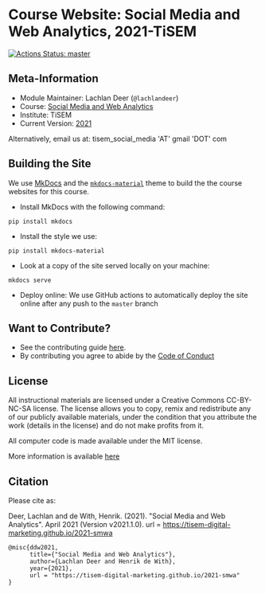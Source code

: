# Course Website: Social Media and Web Analytics, 2021-TiSEM

 [![Actions Status: master](https://github.com/tisem-digital-marketing/2021-smwa/workflows/renderbook/badge.svg)](https://github.com/tisem-digital-marketing/2021-smwa/actions?query=workflow%3A"deploydocs")


## Meta-Information

*   Module Maintainer: Lachlan Deer (`@lachlandeer`)
*   Course: [Social Media and Web Analytics](https://catalogus.tilburguniversity.edu/osiris_student_tiuprd/OnderwijsCatalogusSelect.do?selectie=cursus&collegejaar=2020&taal=en&cursus=300459-M-6)
*   Institute: TiSEM
*   Current Version: [2021](https://tisem-digital-marketing.github.io/2021-smwa)

Alternatively, email us at: tisem_social_media 'AT' gmail 'DOT' com

## Building the Site

We use [MkDocs](https://www.mkdocs.org/) and the [`mkdocs-material`](https://squidfunk.github.io/mkdocs-material/) theme to build the the course websites for this course.

* Install MkDocs with the following command:
```{.bash, id:"j29ie3c7"}
pip install mkdocs
```
* Install the style we use:
```{.bash, id:"j29ie3c7"}
pip install mkdocs-material
```
* Look at a copy of the site served locally on your machine:
```{.bash, id:"j29ie3c7"}
mkdocs serve
```
* Deploy online: We use GitHub actions to automatically deploy the site online after any push to the `master` branch 


## Want to Contribute?

* See the contributing guide [here](CONTRIBUTING.md).
* By contributing you agree to abide by the [Code of Conduct](CONDUCT.md)

## License

All instructional materials are licensed under a Creative Commons CC-BY-NC-SA license. The license allows you to copy, remix and redistribute any of our publicly available materials, under the condition that you attribute the work (details in the license) and do not make profits from it. 

All computer code is made available under the MIT license.

More information is available [here](LICENSE.md)

## Citation

Please cite as: 

Deer, Lachlan and de With, Henrik. (2021).
"Social Media and Web Analytics".
April 2021 (Version v2021.1.0). url = https://tisem-digital-marketing.github.io/2021-smwa

```
@misc{ddw2021,
      title={"Social Media and Web Analytics"},
      author={Lachlan Deer and Henrik de With},
      year={2021},
      url = "https://tisem-digital-marketing.github.io/2021-smwa"
}
```
